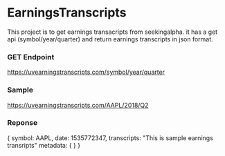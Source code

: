 # EarningsTranscripts

This project is to get earnings transacripts from seekingalpha. it has a get api (symbol/year/quarter) and return earnings transcripts in json format.

### GET Endpoint
https://uvearningstranscripts.com/symbol/year/quarter

### Sample
https://uvearningstranscripts.com/AAPL/2018/Q2

### Reponse

{
  symbol: AAPL,
  date: 1535772347,
  transcripts: "This is sample earnings transripts"
  metadata: {
  }
}

